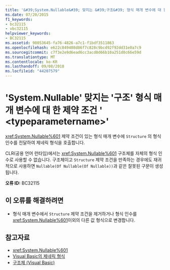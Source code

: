 ```yaml
---
title: '&#39;System.Nullable&#39; 맞지는 &#39;구조&#39; 형식 매개 변수에 대 한 제약 조건 &#39; &lt;typeparametername&gt;&#39;'
ms.date: 07/20/2015
f1_keywords:
- bc32115
- vbc32115
helpviewer_keywords:
- BC32115
ms.assetid: 98053645-fa76-4826-a7c1-f1bdf3511863
ms.openlocfilehash: e622c849408d86f7c828c9bcd92f92dd31e0a7c9
ms.sourcegitcommit: c7f3e2e9d6ead6cc3acd0d66b10a251d0c66e59d
ms.translationtype: MT
ms.contentlocale: ko-KR
ms.lasthandoff: 09/08/2018
ms.locfileid: "44207579"
---
```

# <a name="39systemnullable39-does-not-satisfy-the-39structure39-constraint-for-type-parameter-39lttypeparameternamegt39"></a>&#39;System.Nullable&#39; 맞지는 &#39;구조&#39; 형식 매개 변수에 대 한 제약 조건 &#39; &lt;typeparametername&gt;&#39;
<xref:System.Nullable%601> 제약 조건이 있는 형식 매개 변수에 `Structure` 의 형식 인수를 전달하여 제네릭 형식을 호출합니다.  
  
 CLR(공용 언어 런타임)에서는 <xref:System.Nullable%601> 구조체를 자체의 형식 인수로 사용할 수 없습니다. 구조체이고 `Structure` 제약 조건을 만족하는 경우에도 재귀적으로 사용하면 `Nullable(Of Nullable(Of Nullable))`과 같은 잘못된 구문이 생성됩니다.  
  
 **오류 ID:** BC32115  
  
## <a name="to-correct-this-error"></a>이 오류를 해결하려면  
  
-   형식 매개 변수에서 `Structure` 제약 조건을 제거하거나 형식 인수를 <xref:System.Nullable%601>이외의 다른 값 형식으로 변경합니다.  
  
## <a name="see-also"></a>참고자료

- <xref:System.Nullable%601>  
- [Visual Basic의 제네릭 형식](../../visual-basic/programming-guide/language-features/data-types/generic-types.md)  
- [구조체 (Visual Basic)](../../visual-basic/language-reference/statements/structure-statement.md)
